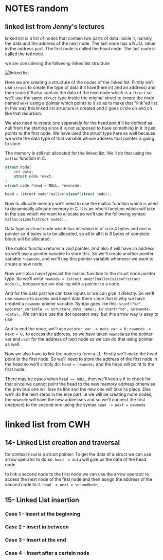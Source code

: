 # NOTES random

## linked list from Jenny's lectures

linked list is a list of nodes that contain two parts of data inside it, namely the data and the address of the next node. The last node has a NULL value in the address part. The first node is called the head node. The last node is called the tail node.

we are considering the following linked list structure

![linked list](../../../assets/1linkedListPic.png)

Here we are creating a structure of the nodes of the linked list. Firstly we'll use `struct` to create the type of data it'll have(here int and an address) and then since it'll also contain the data of the next node which is a `struct` so we'll use the same `struct` type inside the original struct to create the node named `next` using a pointer which points to it so as to make that "link"ed list. In this way this linked list structure is created and it goes circle on and on like that recursion.

We also need to create one separately for the head and it'll be defined as null from the starting since it is not supposed to have something in it. It just points to the first node. We have used the struct type here as well because we write the data type of that variable whose address that pointer is going to store.

The memory is still not allocated for the linked list. We'll do that using the `malloc` function in C.

```c
struct node{
    int data;
    struct node *next;
}
struct node *head = NULL, *newnode;

head = (struct node*)malloc(sizeof(struct node));
```

Now to allocate memory we'll need to use the malloc function which is used to dynamically allocate memory in C. It is an inbuilt function which will take in the size which we want to allocate so we'll use the following syntax: `malloc(sizeof(struct node));`.

Data type is struct node which has int which is of size 4 bytes and one is pointer so 4 bytes is to be allocated, so all in all it is 8 bytes of complete block will be allocated.

The malloc function returns a void pointer. And also it will have an address so we'll use a pointer variable to store this. So we'll create another pointer variable `*newnode`, and we'll use this pointer variable whenever we want to create a new node.

Now we'll also have typecast the malloc function to the struct node pointer type. So we'll write `newnode = (struct node*)malloc(sizeof(struct node));`, because we are dealing with a pointer to a node.

And for the data part we can take inputs or we can give it directly. So we'll use `newnode` to access and insert data there since that is why we have created a `newnode` pointer variable. Syntax goes like this: `scanf("%d", &pointer_variable -> structure_data_name);`, i.e `scanf("%d", &newnode->data);`. We can also use the dot operator way, but this arrow way is easy to use

And to end the node, we'll use `pointer_var -> node_var = 0;` `newnode -> next = 0;` to access the address, so we have taken `newnode` as the pointer var and `next` for the address of next node so we can do that using pointer as well.

Now we also have to link the nodes to form a LL. Firstly we'll make the head point to the first node. So we'll need to store the address of the first node in the head so we'll simply do: `head = newnode;` and the head will point to the first node.

There may be cases when `head == NULL`, then we'll keep a if to check for that since we cannot point the head to the new memory address otherwise the previous one will lose its link and the new one will take its place. Else we'll do the next steps in the else part i.e we will be creating more nodes, the `newnode` will have the new addresses and so we'll connect the first one(prev) to the second one using the syntax `head -> next = newnode`

# linked list from CWH

## 14- Linked List creation and traversal

for context `head` is a struct pointer. To get the data of a struct we can use arrow operator to do so. `head -> data` will give us the data of the head node.

to link a second node to the first node we can use the arrow operator to access the next node of the first node and then assign the address of the second node to it. `head -> next = secondNode;`

## 15- Linked List insertion

### Case 1 - Insert at the beginning

### Case 2 - Insert in between

### Case 3 - Insert at the end

### Case 4 - Insert after a certain node

